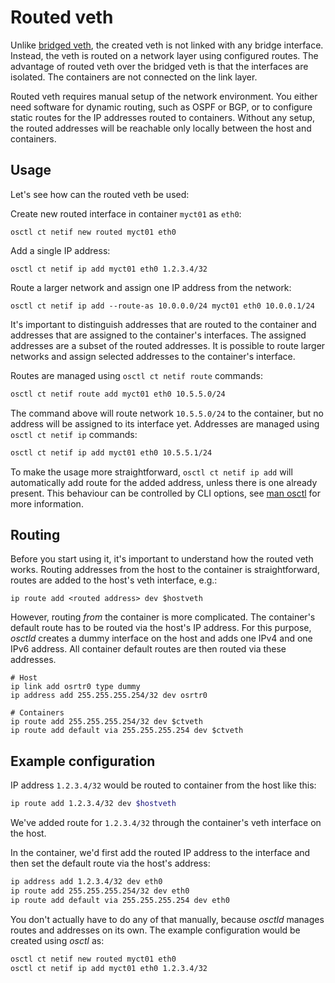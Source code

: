 # Routed veth
Unlike [bridged veth], the created veth is not linked with any bridge interface.
Instead, the veth is routed on a network layer using configured routes.
The advantage of routed veth over the bridged veth is that the interfaces are
isolated. The containers are not connected on the link layer.

Routed veth requires manual setup of the network environment. You either need
software for dynamic routing, such as OSPF or BGP, or to configure static routes
for the IP addresses routed to containers. Without any setup, the routed
addresses will be reachable only locally between the host and containers.

## Usage
Let's see how can the routed veth be used:

Create new routed interface in container `myct01` as `eth0`:
```
osctl ct netif new routed myct01 eth0
```

Add a single IP address:
```
osctl ct netif ip add myct01 eth0 1.2.3.4/32
```

Route a larger network and assign one IP address from the network:
```
osctl ct netif ip add --route-as 10.0.0.0/24 myct01 eth0 10.0.0.1/24
```

It's important to distinguish addresses that are routed to the container and
addresses that are assigned to the container's interfaces. The assigned addresses
are a subset of the routed addresses. It is possible to route larger networks
and assign selected addresses to the container's interface.

Routes are managed using `osctl ct netif route` commands:

```bash
osctl ct netif route add myct01 eth0 10.5.5.0/24
```

The command above will route network `10.5.5.0/24` to the container, but no
address will be assigned to its interface yet. Addresses are managed using
`osctl ct netif ip` commands:

```bash
osctl ct netif ip add myct01 eth0 10.5.5.1/24
```

To make the usage more straightforward, `osctl ct netif ip add` will
automatically add route for the added address, unless there is one already
present. This behaviour can be controlled by CLI options, see [man osctl] for
more information.

## Routing
Before you start using it, it's important to understand how the routed veth
works. Routing addresses from the host to the container is straightforward,
routes are added to the host's veth interface, e.g.:

```
ip route add <routed address> dev $hostveth
```

However, routing *from* the container is more complicated. The container's
default route has to be routed via the host's IP address. For this purpose,
*osctld* creates a dummy interface on the host and adds one IPv4 and one IPv6
address. All container default routes are then routed via these addresses.

```
# Host
ip link add osrtr0 type dummy
ip address add 255.255.255.254/32 dev osrtr0

# Containers
ip route add 255.255.255.254/32 dev $ctveth
ip route add default via 255.255.255.254 dev $ctveth
```

## Example configuration
IP address `1.2.3.4/32` would be routed to container from the host like this:

```bash
ip route add 1.2.3.4/32 dev $hostveth
```

We've added route for `1.2.3.4/32` through the container's veth interface
on the host.

In the container, we'd first add the routed IP address to the interface
and then set the default route via the host's address:

```bash
ip address add 1.2.3.4/32 dev eth0
ip route add 255.255.255.254/32 dev eth0
ip route add default via 255.255.255.254 dev eth0
```

You don't actually have to do any of that manually, because *osctld* manages
routes and addresses on its own. The example configuration would be created 
using *osctl* as:

```bash
osctl ct netif new routed myct01 eth0
osctl ct netif ip add myct01 eth0 1.2.3.4/32
```

[bridged veth]: veth-bridge.md
[man osctl]: https://man.vpsadminos.org/osctl/man8/osctl.8.html
